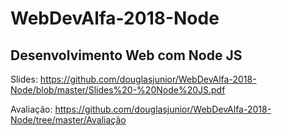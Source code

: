 # WebDevAlfa-2018-Node

## Desenvolvimento Web com Node JS

Slides: https://github.com/douglasjunior/WebDevAlfa-2018-Node/blob/master/Slides%20-%20Node%20JS.pdf

Avaliação: https://github.com/douglasjunior/WebDevAlfa-2018-Node/tree/master/Avaliação
